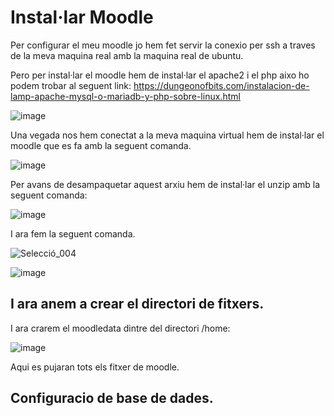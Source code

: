 # Instal·lar Moodle

Per configurar el meu moodle jo hem fet servir la conexio per ssh a traves de la meva maquina real amb la maquina real de ubuntu.

Pero per instal·lar el moodle hem de instal·lar el apache2 i el php aixo ho podem trobar al seguent link: https://dungeonofbits.com/instalacion-de-lamp-apache-mysql-o-mariadb-y-php-sobre-linux.html

![image](https://user-images.githubusercontent.com/114423315/204151549-c9d6de24-019c-4d3e-b0f6-7c3a16946252.png)

Una vegada nos hem conectat a la meva maquina virtual hem de instal·lar el moodle que es fa amb la seguent comanda.

![image](https://user-images.githubusercontent.com/114423315/204151789-b2ba1bd3-92d4-4ef4-8da2-858b8f8cf543.png)

Per avans de desampaquetar aquest arxiu hem de instal·lar el unzip amb la seguent comanda:

![image](https://user-images.githubusercontent.com/114423315/204152706-0503face-c5c6-45dd-964b-2952817361d4.png)

I ara fem la seguent comanda.

![Selecció_004](https://user-images.githubusercontent.com/114423315/204152896-f28f43dd-92ee-4c16-845b-34897141b684.png)

![image](https://user-images.githubusercontent.com/114423315/204153267-c27bbd8c-9a43-4a56-81a9-2adf98bade50.png)

## I ara anem a crear el directori de fitxers.

I ara crarem el moodledata dintre del directori /home:

![image](https://user-images.githubusercontent.com/114423315/204153471-604376ab-edaa-4674-95f4-894fc77e3b3a.png)

Aqui es pujaran tots els fitxer de moodle.

## Configuracio de base de dades.

